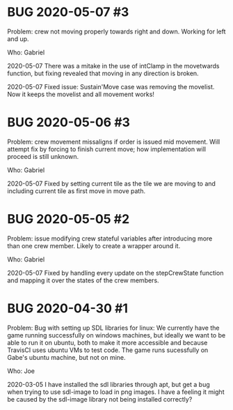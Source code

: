 # BUG 2020-05-07 #3
Problem: crew not moving properly towards right and down. Working for left and up.

Who: Gabriel

2020-05-07 There was a mitake in the use of intClamp in the movetwards function, but fixing revealed that moving in any direction is broken.

2020-05-07 Fixed issue: Sustain'Move case was removing the movelist. Now it keeps the movelist and all movement works!

# BUG 2020-05-06 #3
Problem: crew movement missaligns if order is issued mid movement. Will attempt fix by forcing to finish current move; how implementation will proceed is still unknown.

Who: Gabriel

2020-05-07 Fixed by setting current tile as the tile we are moving to and including current tile as first move in move path.

# BUG 2020-05-05 #2
Problem: issue modifying crew stateful variables after introducing more than one crew member. Likely to create a wrapper around it.

Who: Gabriel

2020-05-07 Fixed by handling every update on the stepCrewState function and mapping it over the states of the crew members.

# BUG 2020-04-30 #1

Problem: Bug with setting up SDL libraries for linux: We currently have the game running successfully on windows machines, but ideally we want to be able to run it on ubuntu, both to make it more accessible and because TravisCI uses ubuntu VMs to test code. The game runs sucessfully on Gabe's ubuntu machine, but not on mine.

Who: Joe

2020-03-05  I have installed the sdl libraries through apt, but get a bug when trying to use sdl-image to load in png images. I have a feeling it might be caused by the sdl-image library not being installed correctly?